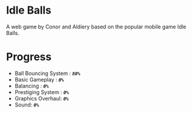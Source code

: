 # Idle Balls
A web game by Conor and Aldiery based on the popular mobile game Idle Balls.

# Progress
- Ball Bouncing System : _**`80%`**_
- Basic Gameplay : _**`0%`**_
- Balancing :  _**`0%`**_
- Prestiging System :  _**`0%`**_
- Graphics Overhaul:  _**`0%`**_
- Sound:  _**`0%`**_
